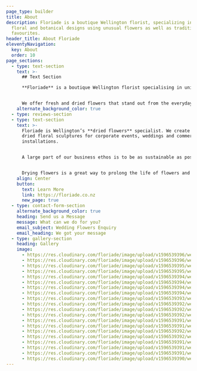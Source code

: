 ```yaml
---
page_type: builder
title: About
description: Floriade is a boutique Wellington florist, specializing in unique
  floral and botanical designs using unusual flowers as well as traditional
  favourites.
header_title: About Floriade
eleventyNavigation:
  key: About
  order: 10
page_sections:
  - type: text-section
    text: >-
      ## Text Section

      **Floriade** is a boutique Wellington florist specialising in unique fresh and dried floral arrangements. We believe that flowers delight the senses and bring an emotional response through colour, fragrance, texture and composition.


      We offer fresh and dried flowers that stand out from the everyday because we like to use unusual flowers and foliage as well as traditional favourites in our designs. Every floral arrangement we create is bespoke and individual.
    alternate_background_color: true
  - type: reviews-section
  - type: text-section
    text: >-
      Floriade is Wellington’s **dried flowers** specialist. We create large
      dried floral sculptures for corporate events, weddings and commercial
      installations.


      A large part of our business ethos is to be as sustainable as possible by preventing wastage. We intentionally source our flowers with the intention of drying whatever we can.


      Drying flowers is a great way to prolong the life of flowers and create something sculptural, textural and beautiful. We have a custom-built flower drying machine that allows us to provide the highest quality dried flowers.
    align: Center
    button:
      text: Learn More
      link: https://floriade.co.nz
      new_page: true
  - type: contact-form-section
    alternate_background_color: true
    heading: Send us a Message
    message: What can we do for you?
    email_subject: Wedding Flowers Enquiry
    email_heading: We got your message
  - type: gallery-section
    heading: Gallery
    image:
      - https://res.cloudinary.com/floriade/image/upload/v1596539396/wedding-flowers/wedding-flowers-by-floriade-00038.jpg
      - https://res.cloudinary.com/floriade/image/upload/v1596539396/wedding-flowers/wedding-flowers-by-floriade-00048.jpg
      - https://res.cloudinary.com/floriade/image/upload/v1596539395/wedding-flowers/wedding-flowers-by-floriade-00031.jpg
      - https://res.cloudinary.com/floriade/image/upload/v1596539395/wedding-flowers/wedding-flowers-by-floriade-00034.jpg
      - https://res.cloudinary.com/floriade/image/upload/v1596539394/wedding-flowers/wedding-flowers-by-floriade-00033.jpg
      - https://res.cloudinary.com/floriade/image/upload/v1596539394/wedding-flowers/wedding-flowers-by-floriade-00030.jpg
      - https://res.cloudinary.com/floriade/image/upload/v1596539394/wedding-flowers/wedding-flowers-by-floriade-00021.jpg
      - https://res.cloudinary.com/floriade/image/upload/v1596539394/wedding-flowers/wedding-flowers-by-floriade-00022.jpg
      - https://res.cloudinary.com/floriade/image/upload/v1596539393/wedding-flowers/wedding-flowers-by-floriade-00012.jpg
      - https://res.cloudinary.com/floriade/image/upload/v1596539392/wedding-flowers/wedding-flowers-by-floriade-00001.jpg
      - https://res.cloudinary.com/floriade/image/upload/v1596539392/wedding-flowers/wedding-flowers-by-floriade-00020.jpg
      - https://res.cloudinary.com/floriade/image/upload/v1596539392/wedding-flowers/wedding-flowers-by-floriade-00017.jpg
      - https://res.cloudinary.com/floriade/image/upload/v1596539391/wedding-flowers/wedding-flowers-by-floriade-00006.jpg
      - https://res.cloudinary.com/floriade/image/upload/v1596539391/wedding-flowers/wedding-flowers-by-floriade-00080.jpg
      - https://res.cloudinary.com/floriade/image/upload/v1596539392/wedding-flowers/wedding-flowers-by-floriade-00008.jpg
      - https://res.cloudinary.com/floriade/image/upload/v1596539392/wedding-flowers/wedding-flowers-by-floriade-00019.jpg
      - https://res.cloudinary.com/floriade/image/upload/v1596539391/wedding-flowers/wedding-flowers-by-floriade-00084.jpg
      - https://res.cloudinary.com/floriade/image/upload/v1596539391/wedding-flowers/wedding-flowers-by-floriade-00100.jpg
      - https://res.cloudinary.com/floriade/image/upload/v1596539391/wedding-flowers/wedding-flowers-by-floriade-00086.jpg
      - https://res.cloudinary.com/floriade/image/upload/v1596539390/wedding-flowers/wedding-flowers-by-floriade-00072.jpg
---
```

